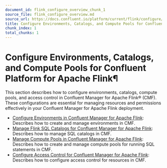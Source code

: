 ```yaml
---
document_id: flink_configure_overview_chunk_1
source_file: flink_configure_overview.md
source_url: https://docs.confluent.io/platform/current/flink/configure/overview.html
title: Configure Environments, Catalogs, and Compute Pools for Confluent Platform for Apache Flink
chunk_index: 1
total_chunks: 1
---
```


# Configure Environments, Catalogs, and Compute Pools for Confluent Platform for Apache Flink¶

This section describes how to configure environments, catalogs, compute pools, and access control in Confluent Manager for Apache Flink® (CMF). These configurations are essential for managing resources and permissions effectively in your Confluent Manager for Apache Flink deployment.

  * [Configure Environments in Confluent Manager for Apache Flink](environments.html#cmf-environments): Describes how to create and manage environments in CMF.
  * [Manage Flink SQL Catalogs for Confluent Manager for Apache Flink](catalog.html#flink-sql-catalog): Describes how to manage SQL catalogs in CMF.
  * [Manage Compute Pools in Confluent Manager for Apache Flink](compute-pools.html#cmf-compute-pools): Describes how to create and manage compute pools for running SQL statements in CMF.
  * [Configure Access Control for Confluent Manager for Apache Flink](access-control.html#cmf-access-control): Describes how to configure access control for resources in CMF.
